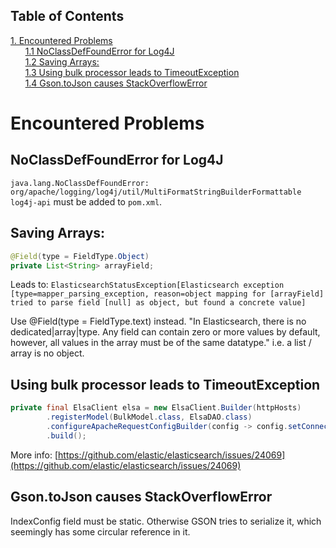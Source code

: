 ## Table of Contents
[1. Encountered Problems](#encountered-problems)<br>
&nbsp;&nbsp;&nbsp;&nbsp;&nbsp;&nbsp;[1.1 NoClassDefFoundError for Log4J](#noclassdeffounderror-for-log4j)<br>
&nbsp;&nbsp;&nbsp;&nbsp;&nbsp;&nbsp;[1.2 Saving Arrays:](#saving-arrays)<br>
&nbsp;&nbsp;&nbsp;&nbsp;&nbsp;&nbsp;[1.3 Using bulk processor leads to TimeoutException](#using-bulk-processor-leads-to-timeoutexception)<br>
&nbsp;&nbsp;&nbsp;&nbsp;&nbsp;&nbsp;[1.4 Gson.toJson causes StackOverflowError](#gsontojson-causes-stackoverflowerror)<br>
# Encountered Problems
## NoClassDefFoundError for Log4J

`java.lang.NoClassDefFoundError: org/apache/logging/log4j/util/MultiFormatStringBuilderFormattable`<br/>`log4j-api` must be added to `pom.xml`.

## Saving Arrays:

```JAVA
@Field(type = FieldType.Object)
private List<String> arrayField;
```


Leads to: `ElasticsearchStatusException[Elasticsearch exception [type=mapper_parsing_exception, reason=object mapping for [arrayField] tried to parse field [null] as object, but found a concrete value]`


Use @Field(type = FieldType.text) instead. "In Elasticsearch, there is no dedicated|array|type. Any field can contain zero or more values by default, however, all values in the array must be of the same datatype." i.e. a list / array is no object.

## Using bulk processor leads to TimeoutException

```JAVA
private final ElsaClient elsa = new ElsaClient.Builder(httpHosts)
        .registerModel(BulkModel.class, ElsaDAO.class)
        .configureApacheRequestConfigBuilder(config -> config.setConnectionRequestTimeout(0))
        .build();
```


More info: [https://github.com/elastic/elasticsearch/issues/24069](https://github.com/elastic/elasticsearch/issues/24069)

## Gson.toJson causes StackOverflowError

IndexConfig field must be static. Otherwise GSON tries to serialize it, which seemingly has some circular reference in it.

